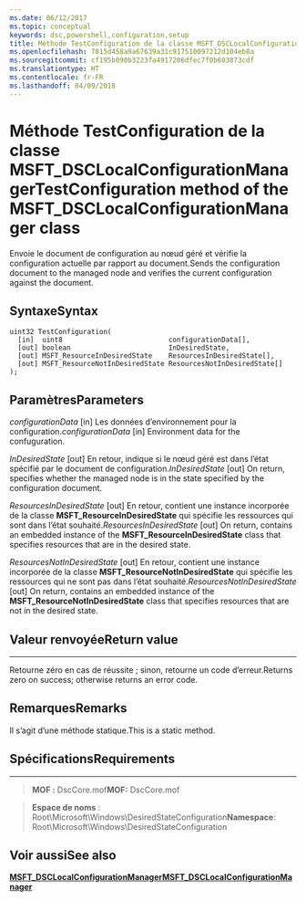 ```yaml
---
ms.date: 06/12/2017
ms.topic: conceptual
keywords: dsc,powershell,configuration,setup
title: Méthode TestConfiguration de la classe MSFT_DSCLocalConfigurationManager
ms.openlocfilehash: 7815d458a9a67639a31c917510097212d104eb8a
ms.sourcegitcommit: cf195b090b3223fa4917206dfec7f0b603873cdf
ms.translationtype: HT
ms.contentlocale: fr-FR
ms.lasthandoff: 04/09/2018
---
```

# <a name="testconfiguration-method-of-the-msftdsclocalconfigurationmanager-class"></a><span data-ttu-id="7a6a9-103">Méthode TestConfiguration de la classe MSFT_DSCLocalConfigurationManager</span><span class="sxs-lookup"><span data-stu-id="7a6a9-103">TestConfiguration method of the MSFT_DSCLocalConfigurationManager class</span></span>

<span data-ttu-id="7a6a9-104">Envoie le document de configuration au nœud géré et vérifie la configuration actuelle par rapport au document.</span><span class="sxs-lookup"><span data-stu-id="7a6a9-104">Sends the configuration document to the managed node and verifies the current configuration against the document.</span></span>

<a name="syntax"></a><span data-ttu-id="7a6a9-105">Syntaxe</span><span class="sxs-lookup"><span data-stu-id="7a6a9-105">Syntax</span></span>
------

```mof
uint32 TestConfiguration(
  [in]  uint8                          configurationData[],
  [out] boolean                        InDesiredState,
  [out] MSFT_ResourceInDesiredState    ResourcesInDesiredState[],
  [out] MSFT_ResourceNotInDesiredState ResourcesNotInDesiredState[]
);
```

<a name="parameters"></a><span data-ttu-id="7a6a9-106">Paramètres</span><span class="sxs-lookup"><span data-stu-id="7a6a9-106">Parameters</span></span>
----------

<span data-ttu-id="7a6a9-107">*configurationData* \[in\] Les données d’environnement pour la configuration.</span><span class="sxs-lookup"><span data-stu-id="7a6a9-107">*configurationData* \[in\] Environment data for the confuguration.</span></span>

<span data-ttu-id="7a6a9-108">*InDesiredState* \[out\] En retour, indique si le nœud géré est dans l’état spécifié par le document de configuration.</span><span class="sxs-lookup"><span data-stu-id="7a6a9-108">*InDesiredState* \[out\] On return, specifies whether the managed node is in the state specified by the configuration document.</span></span>

<span data-ttu-id="7a6a9-109">*ResourcesInDesiredState* \[out\] En retour, contient une instance incorporée de la classe **MSFT_ResourceInDesiredState** qui spécifie les ressources qui sont dans l’état souhaité.</span><span class="sxs-lookup"><span data-stu-id="7a6a9-109">*ResourcesInDesiredState* \[out\] On return, contains an embedded instance of the **MSFT_ResourceInDesiredState** class that specifies resources that are in the desired state.</span></span>

<span data-ttu-id="7a6a9-110">*ResourcesNotInDesiredState* \[out\] En retour, contient une instance incorporée de la classe **MSFT_ResourceNotInDesiredState** qui spécifie les ressources qui ne sont pas dans l’état souhaité.</span><span class="sxs-lookup"><span data-stu-id="7a6a9-110">*ResourcesNotInDesiredState* \[out\] On return, contains an embedded instance of the **MSFT_ResourceNotInDesiredState** class that specifies resources that are not in the desired state.</span></span>

## <a name="return-value"></a><span data-ttu-id="7a6a9-111">Valeur renvoyée</span><span class="sxs-lookup"><span data-stu-id="7a6a9-111">Return value</span></span>
------------

<span data-ttu-id="7a6a9-112">Retourne zéro en cas de réussite ; sinon, retourne un code d’erreur.</span><span class="sxs-lookup"><span data-stu-id="7a6a9-112">Returns zero on success; otherwise returns an error code.</span></span>

## <a name="remarks"></a><span data-ttu-id="7a6a9-113">Remarques</span><span class="sxs-lookup"><span data-stu-id="7a6a9-113">Remarks</span></span>

<span data-ttu-id="7a6a9-114">Il s’agit d’une méthode statique.</span><span class="sxs-lookup"><span data-stu-id="7a6a9-114">This is a static method.</span></span>

## <a name="requirements"></a><span data-ttu-id="7a6a9-115">Spécifications</span><span class="sxs-lookup"><span data-stu-id="7a6a9-115">Requirements</span></span>
------------
><span data-ttu-id="7a6a9-116">**MOF :** DscCore.mof</span><span class="sxs-lookup"><span data-stu-id="7a6a9-116">**MOF:** DscCore.mof</span></span>

><span data-ttu-id="7a6a9-117">**Espace de noms** : Root\Microsoft\Windows\DesiredStateConfiguration</span><span class="sxs-lookup"><span data-stu-id="7a6a9-117">**Namespace**: Root\Microsoft\Windows\DesiredStateConfiguration</span></span>


## <a name="see-also"></a><span data-ttu-id="7a6a9-118">Voir aussi</span><span class="sxs-lookup"><span data-stu-id="7a6a9-118">See also</span></span>


[<span data-ttu-id="7a6a9-119">**MSFT_DSCLocalConfigurationManager**</span><span class="sxs-lookup"><span data-stu-id="7a6a9-119">**MSFT_DSCLocalConfigurationManager**</span></span>](msft-dsclocalconfigurationmanager.md)